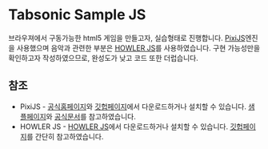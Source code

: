 # Tabsonic Sample JS

브라우져에서 구동가능한 html5 게임을 만들고자, 실습형태로 진행합니다. [PixiJS](http://www.pixijs.com/)엔진을 사용했으며 음악과 관련한 부분은 [HOWLER JS](https://howlerjs.com/)를 사용하였습니다. 구현 가능성만을 확인하고자 작성하였으므로, 완성도가 낮고 코드 또한 더럽습니다.

## 참조
* PixiJS - [공식홈페이지](http://www.pixijs.com/)와 [깃헙페이지](https://github.com/pixijs/pixi.js)에서 다운로드하거나 설치할 수 있습니다. [샘플페이지](http://pixijs.github.io/examples)와 [공식문서](http://pixijs.download/release/docs/index.html)를 참고하였습니다.
* HOWLER JS - [HOWLER JS](https://howlerjs.com)에서 다운로드하거나 설치할 수 있습니다. [깃헙페이지](https://github.com/goldfire/howler.js#documentation)를 간단히 참고하였습니다.